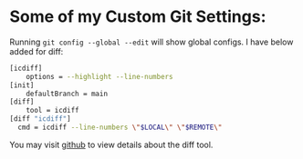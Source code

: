 
# Some of my Custom Git Settings:

Running `git config --global --edit` will show global configs.
I have below added for diff:

```sh
[icdiff]
	options = --highlight --line-numbers
[init]
	defaultBranch = main
[diff]
	tool = icdiff
[diff "icdiff"]
  cmd = icdiff --line-numbers \"$LOCAL\" \"$REMOTE\"
```

You may visit [github](https://github.com/jeffkaufman/icdiff) to view details about the diff tool.
